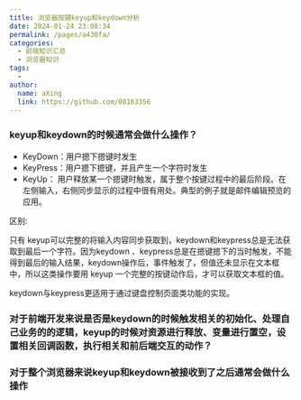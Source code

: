 ```yaml
---
title: 浏览器按键keyup和keydown分析
date: 2024-01-24 23:08:34
permalink: /pages/a430fa/
categories:
  - 前端知识汇总
  - 浏览器知识
tags:
  - 
author: 
  name: aXing
  link: https://github.com/08163356
---
```





### keyup和keydown的时候通常会做什么操作？

- KeyDown：用户摁下摁键时发生
- KeyPress：用户摁下摁键，并且产生一个字符时发生
- KeyUp： 用户释放某一个摁键时触发，属于整个按键过程中的最后阶段。在左侧输入，右侧同步显示的过程中很有用处。典型的例子就是邮件编辑预览的应用。

区别:

只有 keyup可以完整的将输入内容同步获取到，keydown和keypress总是无法获取到最后一个字符。因为keydown 、keypress总是在摁键摁下的当时触发，不能得到最后的输入结果，keydown操作后，事件触发了，但值还未显示在文本框中，所以这类操作要用 keyup 一个完整的按键动作后，才可以获取文本框的值。

keydown与keypress更适用于通过键盘控制页面类功能的实现。

### 对于前端开发来说是否是keydown的时候触发相关的初始化、处理自己业务的的逻辑，keyup的时候对资源进行释放、变量进行置空，设置相关回调函数，执行相关和前后端交互的动作？



### 对于整个浏览器来说keyup和keydown被接收到了之后通常会做什么操作





